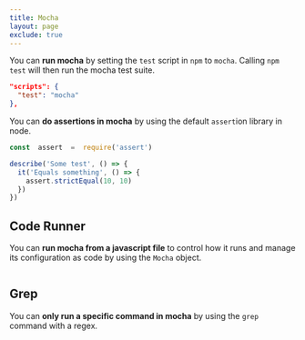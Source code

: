 ```yaml
---
title: Mocha
layout: page
exclude: true
---
```


You can **run mocha** by setting the `test` script in `npm` to `mocha`. Calling `npm test` will then run the mocha test suite.
```json
"scripts": {
  "test": "mocha"
},
```

You can **do assertions in mocha** by using the default `assert`ion library in node.
```js
const  assert  =  require('assert')

describe('Some test', () => {
  it('Equals something', () => {
    assert.strictEqual(10, 10)
  })
})
```

## Code Runner

You can **run mocha from a javascript file** to control how it runs and manage its configuration as code by using the `Mocha` object.
```js

```

## Grep

You can **only run a specific command in mocha** by using the `grep` command with a regex.
```js

```
<!--stackedit_data:
eyJoaXN0b3J5IjpbODM2MTg5NDkyLDc5ODcyODQ2OSwtMjEwNz
U1MjQ5Nl19
-->